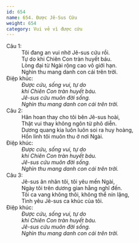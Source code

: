 ```yaml
---
id: 654
name: 654. Được Jê-Sus Cứu
weight: 654
category: Vui vẻ vì được cứu
---
```

<dl><dt>Câu 1:</dt><dd data-verse="1">Tôi đang an vui nhờ Jê-sus cứu rồi. <br/>Tự do khi Chiên Con tràn huyết báu. <br/>Lòng đại từ Ngài rộng cao vô giới hạn. <br/>Nghìn thu mang danh con cái trên trời. </dd><dt>Điệp khúc:</dt><dd data-chorus="1"><em>Ðược cứu, sống vui, tự do <br/>khi Chiên Con tràn huyết báu. <br/>Jê-sus cứu muôn đời sống. <br/>Nghìn thu mang danh con cái trên trời. </em></dd><dt>Câu 2:</dt><dd data-verse="2">Hân hoan thay cho tôi bên Jê-sus hoài, <br/>Thật vui thay không ngôn từ phô diễn. <br/>Dương quang kia luôn luôn soi ra huy hoàng, <br/>Hồn linh tôi muôn thu ở nơi Ngài. </dd><dt>Điệp khúc:</dt><dd data-chorus="1"><em>Ðược cứu, sống vui, tự do <br/>khi Chiên Con tràn huyết báu. <br/>Jê-sus cứu muôn đời sống. <br/>Nghìn thu mang danh con cái trên trời. </em></dd><dt>Câu 3:</dt><dd data-verse="3">Jê-sus ân nhân tôi, tôi yêu mến Ngài, <br/>Ngày tôi trên dương gian hằng nghĩ đến. <br/>Tôi ca vang không thôi, không thể nín lặng, <br/>Tình yêu Jê-sus ca khúc của tôi. </dd><dt>Điệp khúc:</dt><dd data-chorus="1"><em>Ðược cứu, sống vui, tự do <br/>khi Chiên Con tràn huyết báu. <br/>Jê-sus cứu muôn đời sống. <br/>Nghìn thu mang danh con cái trên trời. </em></dd></dl>
